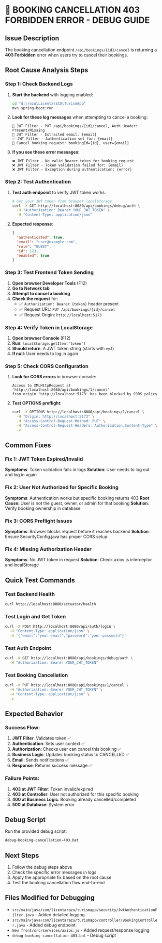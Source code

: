 # 🔧 BOOKING CANCELLATION 403 FORBIDDEN ERROR - DEBUG GUIDE

## Issue Description
The booking cancellation endpoint `/api/bookings/{id}/cancel` is returning a **403 Forbidden** error when users try to cancel their bookings.

## Root Cause Analysis Steps

### Step 1: Check Backend Logs
1. **Start the backend** with logging enabled:
   ```bash
   cd "d:\razu\Licenta\SCD\TurismApp"
   mvn spring-boot:run
   ```

2. **Look for these log messages** when attempting to cancel a booking:
   ```
   🔵 JWT Filter - PUT /api/bookings/{id}/cancel, Auth Header: Present/Missing
   🔵 JWT Filter - Extracted email: {email}
   ✅ JWT Filter - Authentication set for: {email}
   🔵 Cancel booking request: bookingId={id}, user={email}
   ```

3. **If you see these error messages**:
   ```
   ❌ JWT Filter - No valid Bearer token for booking request
   ❌ JWT Filter - Token validation failed for: {email}
   ❌ JWT Filter - Exception during authentication: {error}
   ```

### Step 2: Test Authentication
1. **Test auth endpoint** to verify JWT token works:
   ```bash
   # Get your JWT token from browser localStorage
   curl -X GET http://localhost:8080/api/bookings/debug/auth \
     -H "Authorization: Bearer YOUR_JWT_TOKEN" \
     -H "Content-Type: application/json"
   ```

2. **Expected response**:
   ```json
   {
     "authenticated": true,
     "email": "user@example.com",
     "role": "GUEST",
     "id": 123,
     "enabled": true
   }
   ```

### Step 3: Test Frontend Token Sending
1. **Open browser Developer Tools** (F12)
2. **Go to Network tab**
3. **Attempt to cancel a booking**
4. **Check the request** for:
   - ✅ `Authorization: Bearer {token}` header present
   - ✅ Request URL: `PUT /api/bookings/{id}/cancel`
   - ✅ Request Origin: `http://localhost:5173`

### Step 4: Verify Token in LocalStorage
1. **Open browser Console** (F12)
2. **Run**: `localStorage.getItem('token')`
3. **Should return**: A JWT token string (starts with `eyJ`)
4. **If null**: User needs to log in again

### Step 5: Check CORS Configuration
1. **Look for CORS errors** in browser console:
   ```
   Access to XMLHttpRequest at 'http://localhost:8080/api/bookings/1/cancel' 
   from origin 'http://localhost:5173' has been blocked by CORS policy
   ```

2. **Test OPTIONS preflight**:
   ```bash
   curl -X OPTIONS http://localhost:8080/api/bookings/1/cancel \
     -H "Origin: http://localhost:5173" \
     -H "Access-Control-Request-Method: PUT" \
     -H "Access-Control-Request-Headers: Authorization,Content-Type" \
     -v
   ```

## Common Fixes

### Fix 1: JWT Token Expired/Invalid
**Symptoms**: Token validation fails in logs
**Solution**: User needs to log out and log in again

### Fix 2: User Not Authorized for Specific Booking
**Symptoms**: Authentication works but specific booking returns 403
**Root Cause**: User is not the guest, owner, or admin for that booking
**Solution**: Verify booking ownership in database

### Fix 3: CORS Preflight Issues
**Symptoms**: Browser blocks request before it reaches backend
**Solution**: Ensure SecurityConfig.java has proper CORS setup

### Fix 4: Missing Authorization Header
**Symptoms**: No JWT token in request
**Solution**: Check axios.js interceptor and localStorage

## Quick Test Commands

### Test Backend Health
```bash
curl http://localhost:8080/actuator/health
```

### Test Login and Get Token
```bash
curl -X POST http://localhost:8080/api/auth/login \
  -H "Content-Type: application/json" \
  -d '{"email":"your-email","password":"your-password"}'
```

### Test Auth Endpoint
```bash
curl -X GET http://localhost:8080/api/bookings/debug/auth \
  -H "Authorization: Bearer YOUR_JWT_TOKEN"
```

### Test Booking Cancellation
```bash
curl -X PUT http://localhost:8080/api/bookings/1/cancel \
  -H "Authorization: Bearer YOUR_JWT_TOKEN" \
  -H "Content-Type: application/json" \
  -v
```

## Expected Behavior

### Success Flow:
1. **JWT Filter**: Validates token ✅
2. **Authentication**: Sets user context ✅  
3. **Authorization**: Checks user can cancel this booking ✅
4. **Business Logic**: Updates booking status to CANCELLED ✅
5. **Email**: Sends notifications ✅
6. **Response**: Returns success message ✅

### Failure Points:
1. **403 at JWT Filter**: Token invalid/expired
2. **403 at Controller**: User not authorized for this specific booking
3. **400 at Business Logic**: Booking already cancelled/completed
4. **500 at Database**: System error

## Debug Script
Run the provided debug script:
```bash
debug-booking-cancellation-403.bat
```

## Next Steps
1. Follow the debug steps above
2. Check the specific error messages in logs
3. Apply the appropriate fix based on the root cause
4. Test the booking cancellation flow end-to-end

## Files Modified for Debugging
- `src/main/java/com/licentarazu/turismapp/security/JwtAuthenticationFilter.java` - Added detailed logging
- `src/main/java/com/licentarazu/turismapp/controller/BookingController.java` - Added debug endpoint
- `New front/src/services/axios.js` - Added request/response logging
- `debug-booking-cancellation-403.bat` - Debug script
